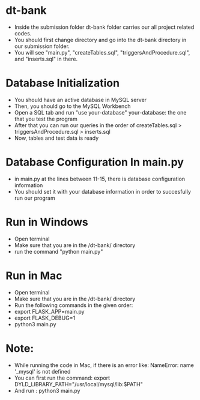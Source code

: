 # dt-bank
* Inside the submission folder dt-bank folder carries our all project related codes.
* You should first change directory and go into the dt-bank directory in our submission folder.
* You will see "main.py", "createTables.sql", "triggersAndProcedure.sql", and "inserts.sql" in there.
# Database Initialization
* You should have an active database in MySQL server
* Then, you should go to the MySQL Workbench
* Open a SQL tab and run "use your-database" your-database: the one that you test the program
* After that you can run our queries in the order of createTables.sql > triggersAndProcedure.sql > inserts.sql
* Now, tables and test data is ready
# Database Configuration In main.py
* in main.py at the lines between 11-15, there is database configuration information
* You should set it with your database information in order to succesfully run our program
# Run in Windows
* Open terminal
* Make sure that you are in the /dt-bank/ directory
* run the command "python main.py"
# Run in Mac
* Open terminal
* Make sure that you are in the /dt-bank/ directory
* Run the following commands in the given order:
* export FLASK_APP=main.py
* export FLASK_DEBUG=1
* python3 main.py
# Note:
* While running the code in Mac, if there is an error like: NameError: name '_mysql' is not defined
* You can first run the command: export DYLD_LIBRARY_PATH="/usr/local/mysql/lib:$PATH"
* And run : python3 main.py
